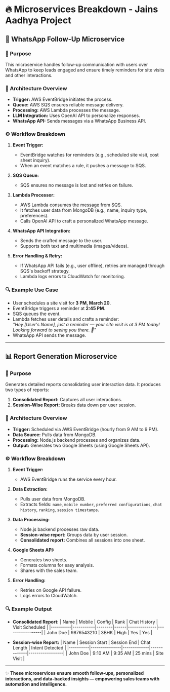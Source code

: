 # 🔥 Microservices Breakdown - Jains Aadhya Project

## 📲 WhatsApp Follow-Up Microservice

### 🎯 Purpose
This microservice handles follow-up communication with users over WhatsApp to keep leads engaged and ensure timely reminders for site visits and other interactions.

### 🔧 Architecture Overview
- **Trigger:** AWS EventBridge initiates the process.
- **Queue:** AWS SQS ensures reliable message delivery.
- **Processing:** AWS Lambda processes the message.
- **LLM Integration:** Uses OpenAI API to personalize responses.
- **WhatsApp API:** Sends messages via a WhatsApp Business API.

### ⚙️ Workflow Breakdown
1. **Event Trigger:**
   - EventBridge watches for reminders (e.g., scheduled site visit, cost sheet inquiry).
   - When an event matches a rule, it pushes a message to SQS.

2. **SQS Queue:**
   - SQS ensures no message is lost and retries on failure.

3. **Lambda Processor:**
   - AWS Lambda consumes the message from SQS.
   - It fetches user data from MongoDB (e.g., name, inquiry type, preferences).
   - Calls OpenAI API to craft a personalized WhatsApp message.

4. **WhatsApp API Integration:**
   - Sends the crafted message to the user.
   - Supports both text and multimedia (images/videos).

5. **Error Handling & Retry:**
   - If WhatsApp API fails (e.g., user offline), retries are managed through SQS's backoff strategy.
   - Lambda logs errors to CloudWatch for monitoring.

### 🔍 Example Use Case
- User schedules a site visit for **3 PM, March 20**.
- EventBridge triggers a reminder at **2:45 PM**.
- SQS queues the event.
- Lambda fetches user details and crafts a reminder:  
  _"Hey [User's Name], just a reminder — your site visit is at 3 PM today! Looking forward to seeing you there. 🚀"_
- WhatsApp API sends the message.

---

## 📊 Report Generation Microservice

### 🎯 Purpose
Generates detailed reports consolidating user interaction data. It produces two types of reports:
1. **Consolidated Report:** Captures all user interactions.
2. **Session-Wise Report:** Breaks data down per user session.

### 🔧 Architecture Overview
- **Trigger:** Scheduled via AWS EventBridge (hourly from 9 AM to 9 PM).
- **Data Source:** Pulls data from MongoDB.
- **Processing:** Node.js backend processes and organizes data.
- **Output:** Generates two Google Sheets (using Google Sheets API).

### ⚙️ Workflow Breakdown
1. **Event Trigger:**
   - AWS EventBridge runs the service every hour.

2. **Data Extraction:**
   - Pulls user data from MongoDB.
   - Extracts fields: `name`, `mobile number`, `preferred configurations`, `chat history`, `ranking`, `session timestamps`.

3. **Data Processing:**
   - Node.js backend processes raw data.
   - **Session-wise report:** Groups data by user session.
   - **Consolidated report:** Combines all sessions into one sheet.

4. **Google Sheets API:**
   - Generates two sheets.
   - Formats columns for easy analysis.
   - Shares with the sales team.

5. **Error Handling:**
   - Retries on Google API failure.
   - Logs errors to CloudWatch.

### 🔍 Example Output
- **Consolidated Report:**
  | Name     | Mobile    | Config | Rank | Chat History | Visit Scheduled |
  |----------|-----------|--------|------|--------------|-----------------|
  | John Doe | 9876543210 | 3BHK   | High | Yes          | Yes             |

- **Session-wise Report:**
  | Name     | Session Start | Session End | Chat Length | Intent Detected |
  |----------|---------------|-------------|-------------|-----------------|
  | John Doe | 9:10 AM       | 9:35 AM     | 25 mins     | Site Visit      |

---

✨ **These microservices ensure smooth follow-ups, personalized interactions, and data-backed insights — empowering sales teams with automation and intelligence.**

